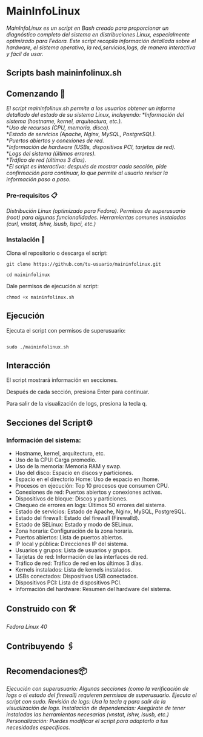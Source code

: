 # MainInfoLinux

_MainInfoLinux es un script en Bash creado para proporcionar un diagnóstico completo del sistema en distribuciones Linux, especialmente optimizado para Fedora. Este script recopila información detallada sobre el hardware, el sistema operativo, la red,servicios,logs, de manera interactiva y fácil de usar._

## Scripts bash maininfolinux.sh
## Comenzando 🚀
_El script maininfolinux.sh permite a los usuarios obtener un informe detallado del estado de su sistema Linux, incluyendo:_
*_Información del sistema (hostname, kernel, arquitectura, etc.)._</br>
*_Uso de recursos (CPU, memoria, disco)._</br>
*_Estado de servicios (Apache, Nginx, MySQL, PostgreSQL)._</br>
*_Puertos abiertos y conexiones de red._</br>
*_Información de hardware (USBs, dispositivos PCI, tarjetas de red)._</br>
*_Logs del sistema (últimos errores)._</br>
*_Tráfico de red (últimos 3 días)._</br>
*_El script es interactivo: después de mostrar cada sección, pide confirmación para continuar, lo que permite al usuario revisar la información paso a paso._</br>

### Pre-requisitos 📋

_Distribución Linux (optimizado para Fedora)._
_Permisos de superusuario (root) para algunas funcionalidades._
_Herramientas comunes instaladas (curl, vnstat, lshw, lsusb, lspci, etc.)_

### Instalación 🔧

Clona el repositorio o descarga el script:

```
git clone https://github.com/tu-usuario/maininfolinux.git

```
```
cd maininfolinux

```
Dale permisos de ejecución al script:

```
chmod +x maininfolinux.sh

```

## Ejecución 
Ejecuta el script con permisos de superusuario:

```

sudo ./maininfolinux.sh

```

## Interacción
El script mostrará información en secciones.

Después de cada sección, presiona Enter para continuar.

Para salir de la visualización de logs, presiona la tecla q.

## Secciones del Script⚙️
### Información del sistema: 
* Hostname, kernel, arquitectura, etc.
* Uso de la CPU: Carga promedio.
* Uso de la memoria: Memoria RAM y swap.
* Uso del disco: Espacio en discos y particiones.
* Espacio en el directorio Home: Uso de espacio en /home.
* Procesos en ejecución: Top 10 procesos que consumen CPU.
* Conexiones de red: Puertos abiertos y conexiones activas.
* Dispositivos de bloque: Discos y particiones.
* Chequeo de errores en logs: Últimos 50 errores del sistema.
* Estado de servicios: Estado de Apache, Nginx, MySQL, PostgreSQL.
* Estado del firewall: Estado del firewall (Firewalld).
* Estado de SELinux: Estado y modo de SELinux.
* Zona horaria: Configuración de la zona horaria.
* Puertos abiertos: Lista de puertos abiertos.
* IP local y pública: Direcciones IP del sistema.
* Usuarios y grupos: Lista de usuarios y grupos.
* Tarjetas de red: Información de las interfaces de red.
* Tráfico de red: Tráfico de red en los últimos 3 días.
* Kernels instalados: Lista de kernels instalados.
* USBs conectados: Dispositivos USB conectados.
* Dispositivos PCI: Lista de dispositivos PCI.
* Información del hardware: Resumen del hardware del sistema.

## Construido con 🛠️

_Fedora Linux 40_

## Contribuyendo 🖇️
## Recomendaciones📦
_Ejecución con superusuario:_
_Algunas secciones (como la verificación de logs o el estado del firewall) requieren permisos de superusuario._
_Ejecuta el script con sudo._
_Revisión de logs: Usa la tecla q para salir de la visualización de logs._
_Instalación de dependencias: Asegúrate de tener instaladas las herramientas necesarias (vnstat, lshw, lsusb, etc.)_
_Personalización: Puedes modificar el script para adaptarlo a tus necesidades específicas._
